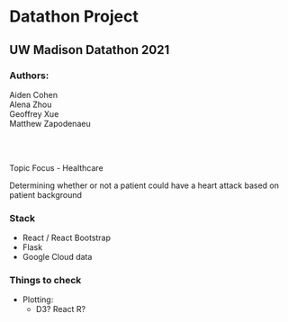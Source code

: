 # Datathon Project

## UW Madison Datathon 2021

### Authors:
Aiden Cohen  
Alena Zhou  
Geoffrey Xue  
Matthew Zapodenaeu  

<br></br>

Topic Focus - Healthcare

Determining whether or not a patient could have a heart attack based on patient background

### Stack
- React / React Bootstrap
- Flask
- Google Cloud data

### Things to check
- Plotting:
    - D3? React R? 